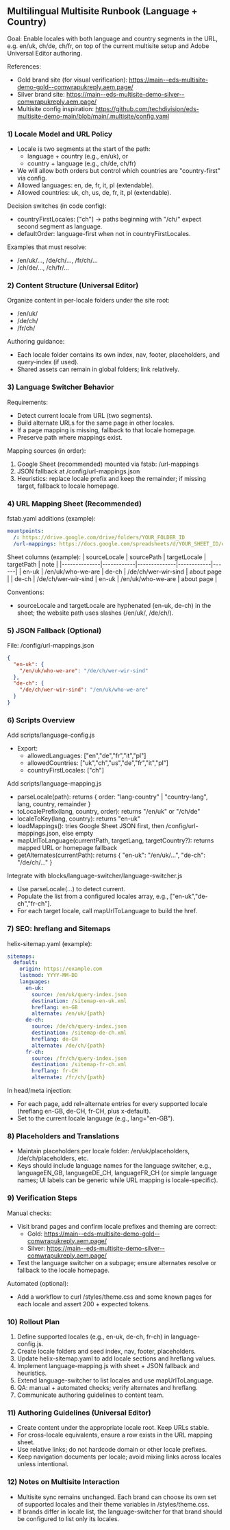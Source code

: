 ## Multilingual Multisite Runbook (Language + Country)

Goal: Enable locales with both language and country segments in the URL, e.g. en/uk, ch/de, ch/fr, on top of the current multisite setup and Adobe Universal Editor authoring.

References:
- Gold brand site (for visual verification): https://main--eds-multisite-demo-gold--comwrapukreply.aem.page/
- Silver brand site: https://main--eds-multisite-demo-silver--comwrapukreply.aem.page/
- Multisite config inspiration: https://github.com/techdivision/eds-multisite-demo-main/blob/main/.multisite/config.yaml

### 1) Locale Model and URL Policy

- Locale is two segments at the start of the path:
  - language + country (e.g., en/uk), or
  - country + language (e.g., ch/de, ch/fr)
- We will allow both orders but control which countries are "country-first" via config.
- Allowed languages: en, de, fr, it, pl (extendable).
- Allowed countries: uk, ch, us, de, fr, it, pl (extendable).

Decision switches (in code config):
- countryFirstLocales: ["ch"] → paths beginning with "/ch/" expect second segment as language.
- defaultOrder: language-first when not in countryFirstLocales.

Examples that must resolve:
- /en/uk/..., /de/ch/..., /fr/ch/...
- /ch/de/..., /ch/fr/...

### 2) Content Structure (Universal Editor)

Organize content in per-locale folders under the site root:

- /en/uk/
- /de/ch/
- /fr/ch/

Authoring guidance:
- Each locale folder contains its own index, nav, footer, placeholders, and query-index (if used).
- Shared assets can remain in global folders; link relatively.

### 3) Language Switcher Behavior

Requirements:
- Detect current locale from URL (two segments).
- Build alternate URLs for the same page in other locales.
- If a page mapping is missing, fallback to that locale homepage.
- Preserve path where mappings exist.

Mapping sources (in order):
1. Google Sheet (recommended) mounted via fstab: /url-mappings
2. JSON fallback at /config/url-mappings.json
3. Heuristics: replace locale prefix and keep the remainder; if missing target, fallback to locale homepage.

### 4) URL Mapping Sheet (Recommended)

fstab.yaml additions (example):
```yaml
mountpoints:
  /: https://drive.google.com/drive/folders/YOUR_FOLDER_ID
  /url-mappings: https://docs.google.com/spreadsheets/d/YOUR_SHEET_ID/edit#gid=0
```

Sheet columns (example):
| sourceLocale | sourcePath | targetLocale | targetPath | note |
|--------------|------------|--------------|------------|------|
| en-uk | /en/uk/who-we-are | de-ch | /de/ch/wer-wir-sind | about page |
| de-ch | /de/ch/wer-wir-sind | en-uk | /en/uk/who-we-are | about page |

Conventions:
- sourceLocale and targetLocale are hyphenated (en-uk, de-ch) in the sheet; the website path uses slashes (/en/uk/, /de/ch/).

### 5) JSON Fallback (Optional)

File: /config/url-mappings.json
```json
{
  "en-uk": {
    "/en/uk/who-we-are": "/de/ch/wer-wir-sind"
  },
  "de-ch": {
    "/de/ch/wer-wir-sind": "/en/uk/who-we-are"
  }
}
```

### 6) Scripts Overview

Add scripts/language-config.js
- Export:
  - allowedLanguages: ["en","de","fr","it","pl"]
  - allowedCountries: ["uk","ch","us","de","fr","it","pl"]
  - countryFirstLocales: ["ch"]

Add scripts/language-mapping.js
- parseLocale(path): returns { order: "lang-country" | "country-lang", lang, country, remainder }
- toLocalePrefix(lang, country, order): returns "/en/uk" or "/ch/de"
- localeToKey(lang, country): returns "en-uk"
- loadMappings(): tries Google Sheet JSON first, then /config/url-mappings.json, else empty
- mapUrlToLanguage(currentPath, targetLang, targetCountry?): returns mapped URL or homepage fallback
- getAlternates(currentPath): returns { "en-uk": "/en/uk/...", "de-ch": "/de/ch/..." }

Integrate with blocks/language-switcher/language-switcher.js
- Use parseLocale(...) to detect current.
- Populate the list from a configured locales array, e.g., ["en-uk","de-ch","fr-ch"].
- For each target locale, call mapUrlToLanguage to build the href.

### 7) SEO: hreflang and Sitemaps

helix-sitemap.yaml (example):
```yaml
sitemaps:
  default:
    origin: https://example.com
    lastmod: YYYY-MM-DD
    languages:
      en-uk:
        source: /en/uk/query-index.json
        destination: /sitemap-en-uk.xml
        hreflang: en-GB
        alternate: /en/uk/{path}
      de-ch:
        source: /de/ch/query-index.json
        destination: /sitemap-de-ch.xml
        hreflang: de-CH
        alternate: /de/ch/{path}
      fr-ch:
        source: /fr/ch/query-index.json
        destination: /sitemap-fr-ch.xml
        hreflang: fr-CH
        alternate: /fr/ch/{path}
```

In head/meta injection:
- For each page, add rel=alternate entries for every supported locale (hreflang en-GB, de-CH, fr-CH, plus x-default).
- Set <html lang="..."> to the current locale language (e.g., lang="en-GB").

### 8) Placeholders and Translations

- Maintain placeholders per locale folder: /en/uk/placeholders, /de/ch/placeholders, etc.
- Keys should include language names for the language switcher, e.g., languageEN_GB, languageDE_CH, languageFR_CH (or simple language names; UI labels can be generic while URL mapping is locale-specific).

### 9) Verification Steps

Manual checks:
- Visit brand pages and confirm locale prefixes and theming are correct:
  - Gold: https://main--eds-multisite-demo-gold--comwrapukreply.aem.page/
  - Silver: https://main--eds-multisite-demo-silver--comwrapukreply.aem.page/
- Test the language switcher on a subpage; ensure alternates resolve or fallback to the locale homepage.

Automated (optional):
- Add a workflow to curl /styles/theme.css and some known pages for each locale and assert 200 + expected tokens.

### 10) Rollout Plan

1. Define supported locales (e.g., en-uk, de-ch, fr-ch) in language-config.js.
2. Create locale folders and seed index, nav, footer, placeholders.
3. Update helix-sitemap.yaml to add locale sections and hreflang values.
4. Implement language-mapping.js with sheet + JSON fallback and heuristics.
5. Extend language-switcher to list locales and use mapUrlToLanguage.
6. QA: manual + automated checks; verify alternates and hreflang.
7. Communicate authoring guidelines to content team.

### 11) Authoring Guidelines (Universal Editor)

- Create content under the appropriate locale root. Keep URLs stable.
- For cross-locale equivalents, ensure a row exists in the URL mapping sheet.
- Use relative links; do not hardcode domain or other locale prefixes.
- Keep navigation documents per locale; avoid mixing links across locales unless intentional.

### 12) Notes on Multisite Interaction

- Multisite sync remains unchanged. Each brand can choose its own set of supported locales and their theme variables in /styles/theme.css.
- If brands differ in locale list, the language-switcher for that brand should be configured to list only its locales.


